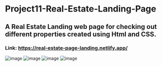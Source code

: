 # Project11-Real-Estate-Landing-Page
## A Real Estate Landing web page for checking out different properties created using Html and CSS.

### Link: https://real-estate-page-landing.netlify.app/

![image](https://user-images.githubusercontent.com/48837703/209481773-383dce4d-fea0-4479-ac35-da9599c9d917.png)
![image](https://user-images.githubusercontent.com/48837703/209481783-34505c3a-10d8-4199-bd53-e88775b353d6.png)
![image](https://user-images.githubusercontent.com/48837703/209481797-58327ac6-4b2e-467e-bddc-0a48d63c3204.png)
![image](https://user-images.githubusercontent.com/48837703/209481824-08657a6f-05e7-47a8-a798-2887ac2e7b50.png)
